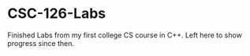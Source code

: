 # CSC-126-Labs
Finished Labs from my first college CS course in C++. Left here to show progress since then.
